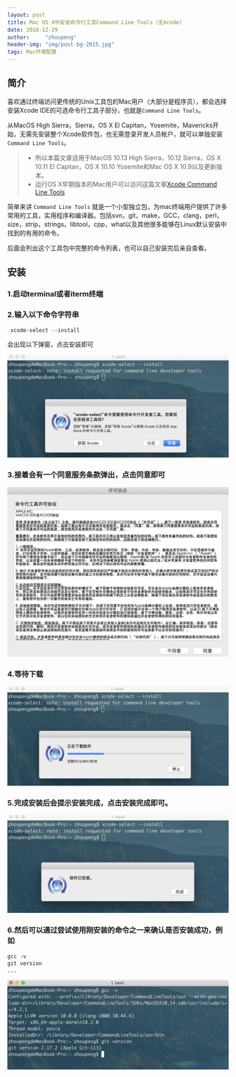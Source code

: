 ```yaml
---
layout: post
title: Mac OS X中安装命令行工具Command Line Tools（无Xcode)
date: 2018-12-29
author:     "zhoupeng"
header-img: "img/post-bg-2015.jpg"
tags: Mac环境配置
---
```


## 简介
喜欢通过终端访问更传统的Unix工具包的Mac用户（大部分是程序员），都会选择安装Xcode IDE的可选命令行工具子部分，也就是`Command Line Tools`。

从MacOS High Sierra，Sierra，OS X El Capitan，Yosemite，Mavericks开始，无需先安装整个Xcode软件包，也无需登录开发人员帐户，就可以单独安装`Command Line Tools`。

>- 所以本篇文章适用于MacOS 10.13 High Sierra，10.12 Sierra，OS X 10.11 El Capitan，OS X 10.10 Yosemite和Mac OS X 10.9以及更新版本。
>- 运行OS X早期版本的Mac用户可以访问这篇文章[Xcode Command Line Tools](http://railsapps.github.io/xcode-command-line-tools.html)

简单来讲 `Command Line Tools` 就是一个小型独立包，为mac终端用户提供了许多常用的工具，实用程序和编译器。包括svn，git，make，GCC，clang，perl，size，strip，strings，libtool，cpp，what以及其他很多能够在Linux默认安装中找到的有用的命令。

后面会列出这个工具包中完整的命令列表，也可以自己安装完后亲自查看。

## 安装
### 1.启动terminal或者iterm终端
### 2.输入以下命令字符串

```
 xcode-select --install
```

会出现以下弹窗，点击安装即可

![插图](/img/posts/command/1.png)

### 3.接着会有一个同意服务条款弹出，点击同意即可

![插图](/img/posts/command/2.jpeg)

### 4.等待下载

![插图](/img/posts/command/3.jpeg)

### 5.完成安装后会提示安装完成，点击安装完成即可。

![插图](/img/posts/command/4.jpeg)

### 6.然后可以通过尝试使用刚安装的命令之一来确认是否安装成功，例如

```
gcc -v
git version
...
```

![插图](/img/posts/command/5.jpeg)
